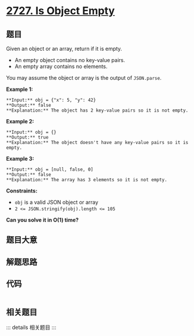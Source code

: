 # [2727. Is Object Empty](https://leetcode.com/problems/is-object-empty)

## 题目

Given an object or an array, return if it is empty.

  * An empty object contains no key-value pairs.
  * An empty array contains no elements.

You may assume the object or array is the output of `JSON.parse`.



**Example 1:**

    
    
    **Input:** obj = {"x": 5, "y": 42}
    **Output:** false
    **Explanation:** The object has 2 key-value pairs so it is not empty.
    

**Example 2:**

    
    
    **Input:** obj = {}
    **Output:** true
    **Explanation:** The object doesn't have any key-value pairs so it is empty.
    

**Example 3:**

    
    
    **Input:** obj = [null, false, 0]
    **Output:** false
    **Explanation:** The array has 3 elements so it is not empty.
    



**Constraints:**

  * `obj` is a valid JSON object or array
  * `2 <= JSON.stringify(obj).length <= 105`



**Can you solve it in O(1) time?**


## 题目大意

## 解题思路

## 代码

```javascript

```

## 相关题目

::: details 相关题目
:::
